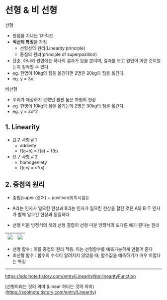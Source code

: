 # 선형 & 비 선형 


선형 
- 원점을 지나는 1차직선
- **직선의 특징**을 가짐 
    - 선형성의 원리(Linearity principle)
    - 중첩의 원리(principle of superposition)
- 단순, 하나의 원인에는 하나의 결과가 있을 뿐이며, 결과를 보고 원인이 어떤 것이었는지 짐작할 수 있다
- eg. 한명이 10kg의 짐을 옮긴다면 2명은 20kg의 짐을 옮긴다. 
- eg. y = 3x 

비선형 
- 우리가 예상하지 못했던 훨씬 높은 차원의 현상
- eg. 한명이 10kg의 짐을 옮기는데 2명은 30kg의 짐을 옮긴다. 
- eg. y = 3x^2



## 1. Linearity 

- 요구 사항 # 1 
    - addivity 
    - f(a+b) = f(a) + f(b)
- 요구 사항 # 2 
    - homogeniety 
    - f(c*x) = c*f(x)  
    
    



## 2. 중첩의 원리 

- 중첩[super (겹쳐) + position(위치시킴)]

- A라는 인자가 일으킨 현상과 B라는 인자가 일으킨 현상을 합한 것은 A와 B 두 인자가 함께 일으킨 현상과 동일하다

- 선형 미분 방정식의 해의 선형 결합이 선형 미분 방정식의 또다른 해가 된다는 원리

|![](https://t1.daumcdn.net/cfile/tistory/2761F3505550195A2D)|![](https://t1.daumcdn.net/cfile/tistory/2602794755501D042D)|
|-|-|

- 선형 함수 : 이를 중첩의 원리 적용, 이는 선형함수를 예측가능하게 만들어 준다
- 비선형 함수 : 함수의 수식이 알려지지 않았을 때, 함수값을 예측하기가 매우 어렵다는 특징



---

https://sdolnote.tistory.com/entry/LinearityNonlinearityFunction

[선형이라는 것의 의미 (Linear 하다는 것의 의미)(https://sdolnote.tistory.com/entry/Linearity)

